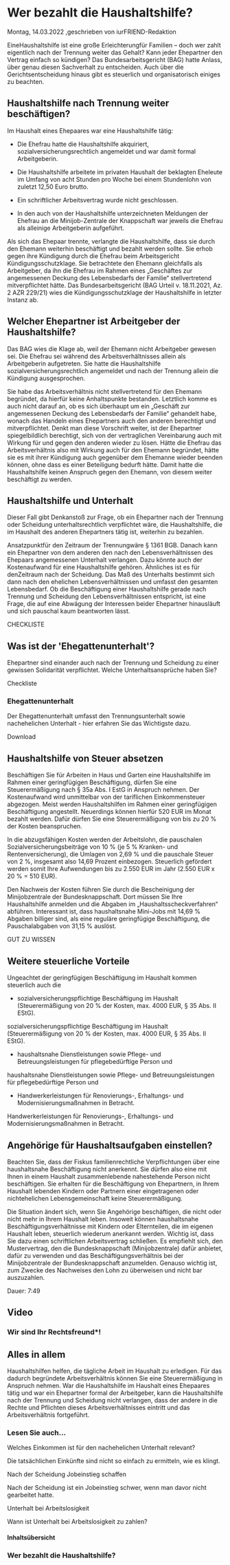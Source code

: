 # Wer bezahlt die Haushaltshilfe?

Montag, 14.03.2022 ,geschrieben von iurFRIEND-Redaktion

EineHaushaltshilfe ist eine große Erleichterungfür Familien – doch wer zahlt eigentlich nach der Trennung weiter das Gehalt? Kann jeder Ehepartner den Vertrag einfach so kündigen? Das Bundesarbeitsgericht (BAG) hatte Anlass, über genau diesen Sachverhalt zu entscheiden. Auch über die Gerichtsentscheidung hinaus gibt es steuerlich und organisatorisch einiges zu beachten.

## Haushaltshilfe nach Trennung weiter beschäftigen?

Im Haushalt eines Ehepaares war eine Haushaltshilfe tätig:

- Die Ehefrau hatte die Haushaltshilfe akquiriert, sozialversicherungsrechtlich angemeldet und war damit formal Arbeitgeberin.

- Die Haushaltshilfe arbeitete im privaten Haushalt der beklagten Eheleute im Umfang von acht Stunden pro Woche bei einem Stundenlohn von zuletzt 12,50 Euro brutto.

- Ein schriftlicher Arbeitsvertrag wurde nicht geschlossen.

- In den auch von der Haushaltshilfe unterzeichneten Meldungen der Ehefrau an die Minijob-Zentrale der Knappschaft war jeweils die Ehefrau als alleinige Arbeitgeberin aufgeführt.

Als sich das Ehepaar trennte, verlangte die Haushaltshilfe, dass sie durch den Ehemann weiterhin beschäftigt und bezahlt werden sollte. Sie erhob gegen ihre Kündigung durch die Ehefrau beim Arbeitsgericht Kündigungsschutzklage. Sie betrachtete den Ehemann gleichfalls als Arbeitgeber, da ihn die Ehefrau im Rahmen eines „Geschäftes zur angemessenen Deckung des Lebensbedarfs der Familie“ stellvertretend mitverpflichtet hätte. Das Bundesarbeitsgericht (BAG Urteil v. 18.11.2021, Az. 2 AZR 229/21) wies die Kündigungsschutzklage der Haushaltshilfe in letzter Instanz ab.

## Welcher Ehepartner ist Arbeitgeber der Haushaltshilfe?

Das BAG wies die Klage ab, weil der Ehemann nicht Arbeitgeber gewesen sei. Die Ehefrau sei während des Arbeitsverhältnisses allein als Arbeitgeberin aufgetreten. Sie hatte die Haushaltshilfe sozialversicherungsrechtlich angemeldet und nach der Trennung allein die Kündigung ausgesprochen.

Sie habe das Arbeitsverhältnis nicht stellvertretend für den Ehemann begründet, da hierfür keine Anhaltspunkte bestanden. Letztlich komme es auch nicht darauf an, ob es sich überhaupt um ein „Geschäft zur angemessenen Deckung des Lebensbedarfs der Familie“ gehandelt habe, wonach das Handeln eines Ehepartners auch den anderen berechtigt und mitverpflichtet. Denkt man diese Vorschrift weiter, ist der Ehepartner spiegelbildlich berechtigt, sich von der vertraglichen Vereinbarung auch mit Wirkung für und gegen den anderen wieder zu lösen. Hätte die Ehefrau das Arbeitsverhältnis also mit Wirkung auch für den Ehemann begründet, hätte sie es mit ihrer Kündigung auch gegenüber dem Ehemanne wieder beenden können, ohne dass es einer Beteiligung bedurft hätte. Damit hatte die Haushaltshilfe keinen Anspruch gegen den Ehemann, von diesem weiter beschäftigt zu werden.

## Haushaltshilfe und Unterhalt

Dieser Fall gibt Denkanstoß zur Frage, ob ein Ehepartner nach der Trennung oder Scheidung unterhaltsrechtlich verpflichtet wäre, die Haushaltshilfe, die im Haushalt des anderen Ehepartners tätig ist, weiterhin zu bezahlen.

Ansatzpunktfür den Zeitraum der Trennungwäre § 1361 BGB. Danach kann ein Ehepartner von dem anderen den nach den Lebensverhältnissen des Ehepaars angemessenen Unterhalt verlangen. Dazu könnte auch der Kostenaufwand für eine Haushaltshilfe gehören. Ähnliches ist es für denZeitraum nach der Scheidung. Das Maß des Unterhalts bestimmt sich dann nach den ehelichen Lebensverhältnissen und umfasst den gesamten Lebensbedarf. Ob die Beschäftigung einer Haushaltshilfe gerade nach Trennung und Scheidung den Lebensverhältnissen entspricht, ist eine Frage, die auf eine Abwägung der Interessen beider Ehepartner hinausläuft und sich pauschal kaum beantworten lässt.

CHECKLISTE

## Was ist der 'Ehegattenunterhalt'?

Ehepartner sind einander auch nach der Trennung und Scheidung zu einer gewissen Solidarität verpflichtet. Welche Unterhaltsansprüche haben Sie?

Checkliste

### Ehegattenunterhalt

Der Ehegattenunterhalt umfasst den Trennungsunterhalt sowie nachehelichen Unterhalt - hier erfahren Sie das Wichtigste dazu.

Download

## Haushaltshilfe von Steuer absetzen

Beschäftigen Sie für Arbeiten in Haus und Garten eine Haushaltshilfe im Rahmen einer geringfügigen Beschäftigung, dürfen Sie eine Steuerermäßigung nach § 35a Abs. I EstG in Anspruch nehmen. Der Kostenaufwand wird unmittelbar von der tariflichen Einkommensteuer abgezogen. Meist werden Haushaltshilfen im Rahmen einer geringfügigen Beschäftigung angestellt. Neuerdings können hierfür 520 EUR im Monat bezahlt werden. Dafür dürfen Sie eine Steuerermäßigung von bis zu 20 % der Kosten beanspruchen.

In die abzugsfähigen Kosten werden der Arbeitslohn, die pauschalen Sozialversicherungsbeiträge von 10 % (je 5 % Kranken- und Rentenversicherung), die Umlagen von 2,69 % und die pauschale Steuer von 2 %, insgesamt also 14,69 Prozent einbezogen. Steuerlich gefördert werden somit Ihre Aufwendungen bis zu 2.550 EUR im Jahr (2.550 EUR x 20 % = 510 EUR).

Den Nachweis der Kosten führen Sie durch die Bescheinigung der Minijobzentrale der Bundesknappschaft. Dort müssen Sie Ihre Haushaltshilfe anmelden und die Abgaben im „Haushaltsscheckverfahren“ abführen. Interessant ist, dass haushaltsnahe Mini-Jobs mit 14,69 % Abgaben billiger sind, als eine reguläre geringfügige Beschäftigung, die Pauschalabgaben von 31,15 % auslöst.

GUT ZU WISSEN

## Weitere steuerliche Vorteile

Ungeachtet der geringfügigen Beschäftigung im Haushalt kommen steuerlich auch die

- sozialversicherungspflichtige Beschäftigung im Haushalt (Steuerermäßigung von 20 % der Kosten, max. 4000 EUR, § 35 Abs. II EStG).

sozialversicherungspflichtige Beschäftigung im Haushalt (Steuerermäßigung von 20 % der Kosten, max. 4000 EUR, § 35 Abs. II EStG).

- haushaltsnahe Dienstleistungen sowie Pflege- und Betreuungsleistungen für pflegebedürftige Person und

haushaltsnahe Dienstleistungen sowie Pflege- und Betreuungsleistungen für pflegebedürftige Person und

- Handwerkerleistungen für Renovierungs-, Erhaltungs- und Modernisierungsmaßnahmen in Betracht.

Handwerkerleistungen für Renovierungs-, Erhaltungs- und Modernisierungsmaßnahmen in Betracht.

## Angehörige für Haushaltsaufgaben einstellen?

Beachten Sie, dass der Fiskus familienrechtliche Verpflichtungen über eine haushaltsnahe Beschäftigung nicht anerkennt. Sie dürfen also eine mit Ihnen in einem Haushalt zusammenlebende nahestehende Person nicht beschäftigen. Sie erhalten für die Beschäftigung von Ehepartnern, in Ihrem Haushalt lebenden Kindern oder Partnern einer eingetragenen oder nichtehelichen Lebensgemeinschaft keine Steuerermäßigung.

Die Situation ändert sich, wenn Sie Angehörige beschäftigen, die nicht oder nicht mehr in Ihrem Haushalt leben. Insoweit können haushaltsnahe Beschäftigungsverhältnisse mit Kindern oder Elternteilen, die im eigenen Haushalt leben, steuerlich wiederum anerkannt werden. Wichtig ist, dass Sie dazu einen schriftlichen Arbeitsvertrag schließen. Es empfiehlt sich, den Mustervertrag, den die Bundesknappschaft (Minijobzentrale) dafür anbietet, dafür zu verwenden und das Beschäftigungsverhältnis bei der Minijobzentrale der Bundesknappschaft anzumelden. Genauso wichtig ist, zum Zwecke des Nachweises den Lohn zu überweisen und nicht bar auszuzahlen.

Dauer: 7:49

## Video

### Wir sind Ihr Rechtsfreund*!

## Alles in allem

Haushaltshilfen helfen, die tägliche Arbeit im Haushalt zu erledigen. Für das dadurch begründete Arbeitsverhältnis können Sie eine Steuerermäßigung in Anspruch nehmen. War die Haushaltshilfe im Haushalt eines Ehepaares tätig und war ein Ehepartner formal der Arbeitgeber, kann die Haushaltshilfe nach der Trennung und Scheidung nicht verlangen, dass der andere in die Rechte und Pflichten dieses Arbeitsverhältnisses eintritt und das Arbeitsverhältnis fortgeführt.

### Lesen Sie auch...

Welches Einkommen ist für den nachehelichen Unterhalt relevant?

Die tatsächlichen Einkünfte sind nicht so einfach zu ermitteln, wie es klingt.

Nach der Scheidung Jobeinstieg schaffen

Nach der Scheidung ist ein Jobeinstieg schwer, wenn man davor nicht gearbeitet hatte.

Unterhalt bei Arbeitslosigkeit

Wann ist Unterhalt bei Arbeitslosigkeit zu zahlen?

#### Inhaltsübersicht

### Wer bezahlt die Haushaltshilfe?
